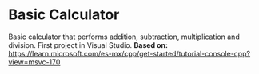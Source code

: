 # Basic Calculator
Basic calculator that performs addition, subtraction, multiplication and division.
First project in Visual Studio.
<b>Based on:</b> https://learn.microsoft.com/es-mx/cpp/get-started/tutorial-console-cpp?view=msvc-170 
